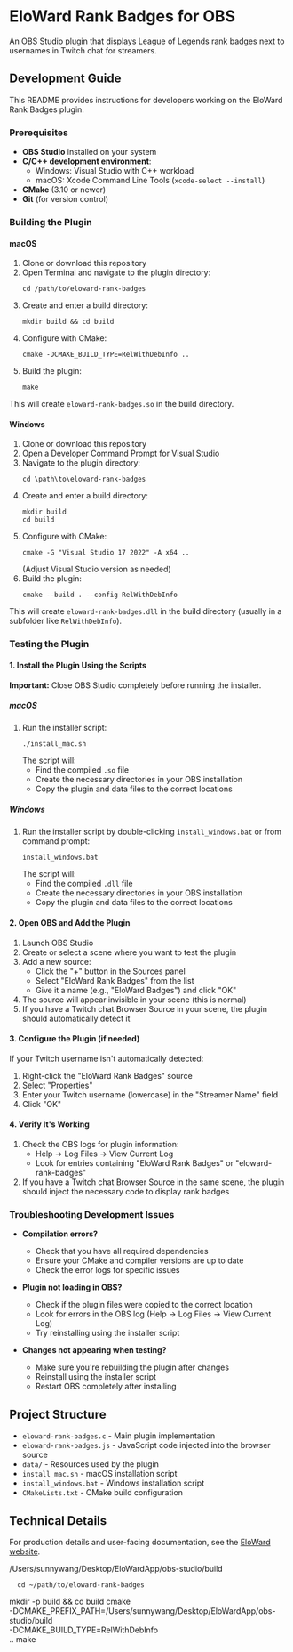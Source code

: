 # EloWard Rank Badges for OBS

An OBS Studio plugin that displays League of Legends rank badges next to usernames in Twitch chat for streamers.

## Development Guide

This README provides instructions for developers working on the EloWard Rank Badges plugin.

### Prerequisites

- **OBS Studio** installed on your system
- **C/C++ development environment**:
  - Windows: Visual Studio with C++ workload
  - macOS: Xcode Command Line Tools (`xcode-select --install`)
- **CMake** (3.10 or newer)
- **Git** (for version control)

### Building the Plugin

#### macOS

1. Clone or download this repository
2. Open Terminal and navigate to the plugin directory:
   ```
   cd /path/to/eloward-rank-badges
   ```
3. Create and enter a build directory:
   ```
   mkdir build && cd build
   ```
4. Configure with CMake:
   ```
   cmake -DCMAKE_BUILD_TYPE=RelWithDebInfo ..
   ```
5. Build the plugin:
   ```
   make
   ```
   
This will create `eloward-rank-badges.so` in the build directory.

#### Windows

1. Clone or download this repository
2. Open a Developer Command Prompt for Visual Studio
3. Navigate to the plugin directory:
   ```
   cd \path\to\eloward-rank-badges
   ```
4. Create and enter a build directory:
   ```
   mkdir build
   cd build
   ```
5. Configure with CMake:
   ```
   cmake -G "Visual Studio 17 2022" -A x64 ..
   ```
   (Adjust Visual Studio version as needed)
6. Build the plugin:
   ```
   cmake --build . --config RelWithDebInfo
   ```

This will create `eloward-rank-badges.dll` in the build directory (usually in a subfolder like `RelWithDebInfo`).

### Testing the Plugin

#### 1. Install the Plugin Using the Scripts

**Important:** Close OBS Studio completely before running the installer.

##### macOS
1. Run the installer script:
   ```
   ./install_mac.sh
   ```
   The script will:
   - Find the compiled `.so` file
   - Create the necessary directories in your OBS installation
   - Copy the plugin and data files to the correct locations

##### Windows
1. Run the installer script by double-clicking `install_windows.bat` or from command prompt:
   ```
   install_windows.bat
   ```
   The script will:
   - Find the compiled `.dll` file
   - Create the necessary directories in your OBS installation
   - Copy the plugin and data files to the correct locations

#### 2. Open OBS and Add the Plugin

1. Launch OBS Studio
2. Create or select a scene where you want to test the plugin
3. Add a new source:
   - Click the "+" button in the Sources panel
   - Select "EloWard Rank Badges" from the list
   - Give it a name (e.g., "EloWard Badges") and click "OK"
4. The source will appear invisible in your scene (this is normal)
5. If you have a Twitch chat Browser Source in your scene, the plugin should automatically detect it

#### 3. Configure the Plugin (if needed)

If your Twitch username isn't automatically detected:
1. Right-click the "EloWard Rank Badges" source
2. Select "Properties"
3. Enter your Twitch username (lowercase) in the "Streamer Name" field
4. Click "OK"

#### 4. Verify It's Working

1. Check the OBS logs for plugin information:
   - Help → Log Files → View Current Log
   - Look for entries containing "EloWard Rank Badges" or "eloward-rank-badges"
2. If you have a Twitch chat Browser Source in the same scene, the plugin should inject the necessary code to display rank badges

### Troubleshooting Development Issues

- **Compilation errors?**
  - Check that you have all required dependencies
  - Ensure your CMake and compiler versions are up to date
  - Check the error logs for specific issues

- **Plugin not loading in OBS?**
  - Check if the plugin files were copied to the correct location
  - Look for errors in the OBS log (Help → Log Files → View Current Log)
  - Try reinstalling using the installer script

- **Changes not appearing when testing?**
  - Make sure you're rebuilding the plugin after changes
  - Reinstall using the installer script
  - Restart OBS completely after installing

## Project Structure

- `eloward-rank-badges.c` - Main plugin implementation
- `eloward-rank-badges.js` - JavaScript code injected into the browser source
- `data/` - Resources used by the plugin
- `install_mac.sh` - macOS installation script
- `install_windows.bat` - Windows installation script
- `CMakeLists.txt` - CMake build configuration

## Technical Details

For production details and user-facing documentation, see the [EloWard website](https://eloward.com).


   /Users/sunnywang/Desktop/EloWardApp/obs-studio/build

      cd ~/path/to/eloward-rank-badges
   mkdir -p build && cd build
   cmake \
     -DCMAKE_PREFIX_PATH=/Users/sunnywang/Desktop/EloWardApp/obs-studio/build \
     -DCMAKE_BUILD_TYPE=RelWithDebInfo \
     ..
   make